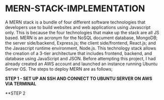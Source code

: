 # MERN-STACK-IMPLEMENTATION
A MERN stack is a bundle of four different software technologies that developers use to build websites and web applications using Javascript only. This is because the four technologies that make up the stack are all JS based. MERN is an acronym for the NoSQL document database, MongoDB; the server side/backend, Express.js; the client side/frontend, React.js; and the Javascript runtime environment, Node.js. This technology stack allows the creation of a 3-tier architecture that includes frontend, backend, and database using JavaScript and JSON. Before attempting this project, I had already created an AWS account and launched an instance running Ubuntu Server OS. The steps to deploy MERN are as follows;

**STEP 1 - SET UP AN SSH AND CONNECT TO UBUNTU SERVER ON AWS VIA TERMINAL**

**STEP 2
